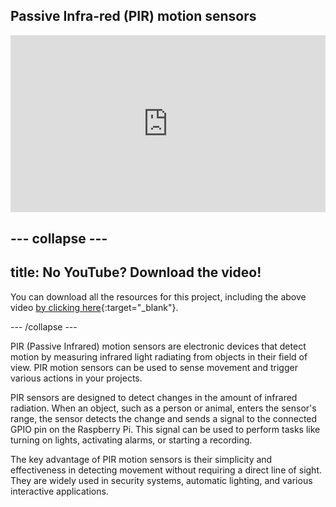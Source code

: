 ## Passive Infra-red (PIR) motion sensors 


<html>
  <div style="position: relative; overflow: hidden; padding-top: 56.25%;">
    <iframe style="position: absolute; top: 0; left: 0; right: 0; width: 100%; height: 100%; border: none;" src="https://www.youtube.com/embed/2NQBB9lIjn0?rel=0&cc_load_policy=1" allowfullscreen allow="accelerometer; autoplay; clipboard-write; encrypted-media; gyroscope; picture-in-picture; web-share">
    </iframe>
  </div>
</html>

--- collapse ---
---
title: No YouTube? Download the video!
---

You can download all the resources for this project, including the above video [by clicking here](https://rpf.io/p/en/rpi-pir-go){:target="_blank"}. 


--- /collapse ---

PIR (Passive Infrared) motion sensors are electronic devices that detect motion by measuring infrared light radiating from objects in their field of view. PIR motion sensors can be used to sense movement and trigger various actions in your projects.

PIR sensors are designed to detect changes in the amount of infrared radiation. When an object, such as a person or animal, enters the sensor's range, the sensor detects the change and sends a signal to the connected GPIO pin on the Raspberry Pi. This signal can be used to perform tasks like turning on lights, activating alarms, or starting a recording.

The key advantage of PIR motion sensors is their simplicity and effectiveness in detecting movement without requiring a direct line of sight. They are widely used in security systems, automatic lighting, and various interactive applications.